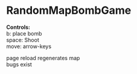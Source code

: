 # RandomMapBombGame

**Controls:**  
     b: place bomb  
     space: Shoot  
     move: arrow-keys  
     
page reload regenerates map  
bugs exist



